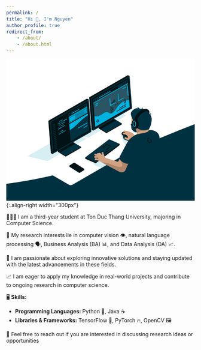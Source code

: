 ```yaml
---
permalink: /
title: "Hi 👋, I'm Nguyen"
author_profile: true
redirect_from:
    - /about/
    - /about.html
---
```


![Illustration of combining vision and language modalities](/images/avento.gif){:.align-right width="300px"}

👨🏻‍💻 I am a third-year student at Ton Duc Thang University, majoring in Computer Science.

🔬 My research interests lie in computer vision 👁️, natural language processing 🗣️, Business Analysis (BA) 📊, and Data Analysis (DA) 📈.

🌟 I am passionate about exploring innovative solutions and staying updated with the latest advancements in these fields.

📈 I am eager to apply my knowledge in real-world projects and contribute to ongoing research in computer science.

🖥️ **Skills:**

* **Programming Languages:** Python 🐍, Java ☕
* **Libraries & Frameworks:** TensorFlow 🤖, PyTorch 🔥, OpenCV 🖼️

💬 Feel free to reach out if you are interested in discussing research ideas or opportunities